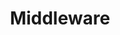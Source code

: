 ---
layout: list
type: category
title: Middleware
slug: middleware
menu: true
order: 10
description: >
  Anything about middleware
---